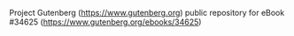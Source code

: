Project Gutenberg (https://www.gutenberg.org) public repository for eBook #34625 (https://www.gutenberg.org/ebooks/34625)

